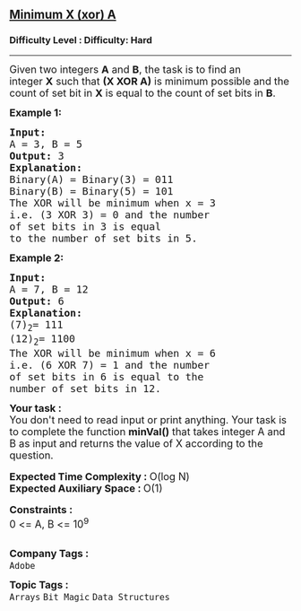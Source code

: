 <h2><a href="https://www.geeksforgeeks.org/problems/x-xor-a-is-minimum-and-set-bits-in-x-b/1?page=2&difficulty=Hard&sortBy=difficulty">Minimum X (xor) A</a></h2><h3>Difficulty Level : Difficulty: Hard</h3><hr><div class="problems_problem_content__Xm_eO"><p><span style="font-size:18px">Given two integers&nbsp;<strong>A</strong>&nbsp;and&nbsp;<strong>B</strong>, the task is to find an integer&nbsp;<strong>X</strong>&nbsp;such that&nbsp;<strong>(X XOR A)</strong>&nbsp;is minimum possible and the count of set bit in&nbsp;<strong>X</strong>&nbsp;is equal to the count of set bits in&nbsp;<strong>B</strong>.</span></p>

<p><span style="font-size:18px"><strong>Example 1:</strong></span></p>

<pre><span style="font-size:18px"><strong>Input:</strong> 
A = 3, B = 5
<strong>Output:</strong> 3
<strong>Explanation:</strong>
Binary(A) = Binary(3) = 011
Binary(B) = Binary(5) = 101
The XOR will be minimum when x = 3
i.e. (3 XOR 3) = 0 and the number
of set bits in 3 is equal
to the number of set bits in 5.</span></pre>

<p><span style="font-size:18px"><strong>Example 2:</strong></span></p>

<pre><span style="font-size:18px"><strong>Input:</strong> 
A = 7, B = 12
<strong>Output:</strong> 6
<strong>Explanation:</strong>
(7)<sub>2</sub>= 111
(12)<sub>2</sub>= 1100
The XOR will be minimum when x = 6 
i.e. (6 XOR 7) = 1 and the number 
of set bits in 6 is equal to the 
number of set bits in 12.</span></pre>

<div><strong><span style="font-size:18px">Your task :</span></strong></div>

<div><span style="font-size:18px">You don't need to read input or print anything. Your task is to complete the function <strong>minVal()</strong> that takes integer A and B as input and returns the value of X according to the question.</span></div>

<div>&nbsp;</div>

<div><strong><span style="font-size:18px">Expected Time Complexity : </span></strong><span style="font-size:18px">O(log N)</span></div>

<div><strong><span style="font-size:18px">Expected Auxiliary Space : </span></strong><span style="font-size:18px">O(1)</span></div>

<div>&nbsp;</div>

<div><strong><span style="font-size:18px">Constraints :</span></strong></div>

<div><span style="font-size:18px">0 &lt;= A, B &lt;= 10<sup>9</sup></span></div>

<div>&nbsp;</div>
</div><p><span style=font-size:18px><strong>Company Tags : </strong><br><code>Adobe</code>&nbsp;<br><p><span style=font-size:18px><strong>Topic Tags : </strong><br><code>Arrays</code>&nbsp;<code>Bit Magic</code>&nbsp;<code>Data Structures</code>&nbsp;
